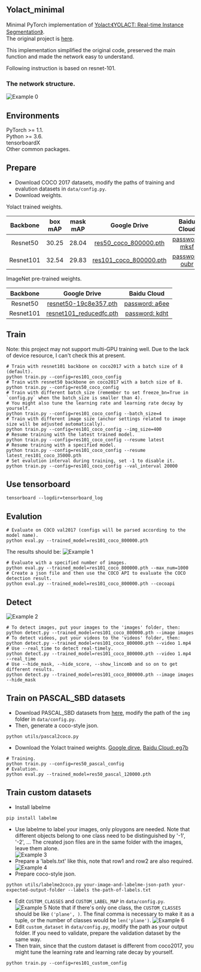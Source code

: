 ## Yolact_minimal
Minimal PyTorch implementation of [Yolact:《YOLACT: Real-time Instance Segmentation》](https://arxiv.org/abs/1904.02689).  
The original project is [here](https://github.com/dbolya/yolact).  

This implementation simplified the original code, preserved the main function and made the network easy to understand.   

Following instruction is based on resnet-101.  
### The network structure.  
![Example 0](data/network.png)

## Environments  
PyTorch >= 1.1.  
Python >= 3.6.  
tensorboardX  
Other common packages.  

## Prepare
- Download COCO 2017 datasets, modify the paths of training and evalution datasets in `data/config.py`. 
- Download weights.

Yolact trained weights.  

|Backbone   | box mAP  | mask mAP  | Google Drive                                                                                                         |Baidu Cloud          |
|:---------:|:--------:|:---------:|:--------------------------------------------------------------------------------------------------------------------:|:----------------------------------------------------------------:|
|Resnet50   | 30.25    | 28.04     | [res50_coco_800000.pth](https://drive.google.com/file/d/1kMm0tBZh8NuXBLmXKzVhOKR98Hpd81ja/view?usp=sharing)  |[password: mksf](https://pan.baidu.com/s/1XDeDwg1Xw9GJCucJNqdNZw) |
|Resnet101  | 32.54    | 29.83     | [res101_coco_800000.pth](https://drive.google.com/file/d/1KyjhkLEw0D8zP8IiJTTOR0j6PGecKbqS/view?usp=sharing)      |[password: oubr](https://pan.baidu.com/s/1uX_v1RPISxgwQ2LdsbJrJQ) |

ImageNet pre-trained weights.  

| Backbone  | Google Drive                                                                                                    |Baidu Cloud                                                        |
|:---------:|:---------------------------------------------------------------------------------------------------------------:|:-----------------------------------------------------------------:|
| Resnet50  | [resnet50-19c8e357.pth](https://drive.google.com/file/d/1Uwz7BYHEmPuMCRQDW2wD00Jbeb-jxWng/view?usp=sharing)     | [password: a6ee](https://pan.baidu.com/s/1aFLE-e1KdH_FxRlisWzTHw) |
| Resnet101 | [resnet101_reducedfc.pth](https://drive.google.com/file/d/1vaDqYNB__jTB7_p9G6QTMvoMDlGkHzhP/view?usp=sharing)   | [password: kdht](https://pan.baidu.com/s/1ha4aH7xVg-0J0Ukcqcr6OQ) |


## Train
Note: this project may not support multi-GPU training well. Due to the lack of device resource, I can't check this at present.
```Shell
# Train with resnet101 backbone on coco2017 with a batch size of 8 (default).
python train.py --config=res101_coco_config
# Train with resnet50 backbone on coco2017 with a batch size of 8.
python train.py --config=res50_coco_config
# Train with different batch_size (remember to set freeze_bn=True in `config.py` when the batch_size is smaller than 4).
# You might also tune the learning rate and learning rate decay by yourself.
python train.py --config=res101_coco_config --batch_size=4
# Train with different image size (anchor settings related to image size will be adjusted automatically).
python train.py --config=res101_coco_config --img_size=400
# Resume training with the latest trained model.
python train.py --config=res101_coco_config --resume latest
# Resume training with a specified model.
python train.py --config=res101_coco_config --resume latest_res101_coco_35000.pth
# Set evalution interval during training, set -1 to disable it.  
python train.py --config=res101_coco_config --val_interval 20000
```
## Use tensorboard
```Shell
tensorboard --logdir=tensorboard_log
```

## Evalution
```Shell
# Evaluate on COCO val2017 (configs will be parsed according to the model name).
python eval.py --trained_model=res101_coco_800000.pth
```
The results should be:
![Example 1](data/mAP.png)

```Shell
# Evaluate with a specified number of images.
python eval.py --trained_model=res101_coco_800000.pth --max_num=1000
# Create a json file and then use the COCO API to evaluate the COCO detection result.
python eval.py --trained_model=res101_coco_800000.pth --cocoapi
```
## Detect
![Example 2](data/2.jpg)
```Shell
# To detect images, put your images to the 'images' folder, then:
python detect.py --trained_model=res101_coco_800000.pth --image images
# To detect videos, put your videos to the 'videos' folder, then:
python detect.py --trained_model=res101_coco_800000.pth --video 1.mp4
# Use --real_time to detect real-timely.
python detect.py --trained_model=res101_coco_800000.pth --video 1.mp4 --real_time
# Use --hide_mask, --hide_score, --show_lincomb and so on to get different results.
python detect.py --trained_model=res101_coco_800000.pth --image images --hide_mask
```

## Train on PASCAL_SBD datasets
- Download PASCAL_SBD datasets from [here](http://home.bharathh.info/pubs/codes/SBD/download.html), modify the path of the `img` folder in `data/config.py`.
- Then, generate a coco-style json.
```Shell
python utils/pascal2coco.py
```
- Download the Yolact trained weights.
[Google dirve](https://drive.google.com/file/d/1QHO_FEbsFJvN9_L4WZqCpKFtUre6iMVb/view?usp=sharing),   [Baidu Cloud: eg7b](https://pan.baidu.com/s/1KM5yV4IxHiAX4Iwn5G_TuA)

```Shell
# Training.
python train.py --config=res50_pascal_config
# Evalution.
python eval.py --trained_model=res50_pascal_120000.pth
```

## Train custom datasets
- Install labelme  
```Shell
pip install labelme
```
- Use labelme to label your images, only ploygons are needed. Note that different objects belong to one class need to be distinguished by '-1', '-2', ... The created json files are in the same folder with the images, leave them alone.  
![Example 3](data/labelme2.png)
- Prepare a 'labels.txt' like this, note that row1 and row2 are also required.  
![Example 4](data/labels.png)
- Prepare coco-style json.
```Shell
python utils/labelme2coco.py your-image-and-labelme-json-path your-expected-output-folder --labels the-path-of-labels.txt
```
- Edit `CUSTOM_CLASSES` and `CUSTOM_LABEL_MAP` in `data/config.py`.  
![Example 5](data/label_name.png) 
Note that if there's only one class, the `CUSTOM_CLASSES` should be like `('plane', )`. The final comma is necessary to make it as a tuple, or the number of classes would be `len('plane')`.
![Example 6](data/label_map.png)
- Edit `custom_dataset` in `data/config.py`, modify the path as your output folder. If you need to validate, prepare the validation dataset by the same way.  
- Then train, since that the custom dataset is different from coco2017, you might tune the learning rate and learning rate decay by yourself.  
```Shell
python train.py --config=res101_custom_config
```
